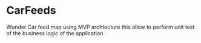 # CarFeeds
Wunder Car feed map
using MVP archtecture
this allow to perform unit test of the business logic of the application
